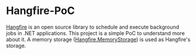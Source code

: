 # Hangfire-PoC

[Hangfire](https://www.hangfire.io/) is an open source library to schedule and execute background jobs in .NET applications.
This project is a simple PoC to understand more about it.
A memory storage ([Hangfire.MemoryStorage](https://github.com/perrich/Hangfire.MemoryStorage)) is used as Hangfire's storage.